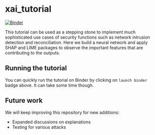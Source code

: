 # xai_tutorial

[![Binder](https://mybinder.org/badge_logo.svg)](https://mybinder.org/v2/gh/t-T-s/xai_tutorial/main)

This tutorial can be used as a stepping stone to implement much sophisticated use cases of security functions such as network intrusion detection and reconciliation. Here we build a neural network and apply SHAP and LIME packages to observe the important features that are contributing to the outputs.

## Running the tutorial
You can quickly run the tutorial on Binder by clicking on `launch binder` badge above. It can take some time though.

## Future work
We will keep improving this repository for new additions:
- Expanded discussions on explanations
- Testing for various attacks